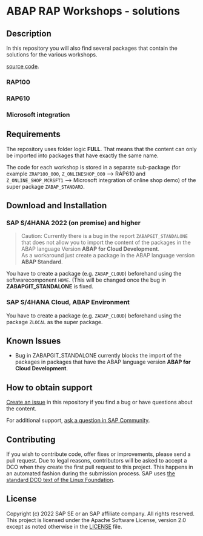 # ABAP RAP Workshops - solutions

## Description

In this repository you will also find several packages that contain the solutions for the various workshops.  

[source code](../../src).  

### RAP100

### RAP610  

### Microsoft integration 

## Requirements

The repository uses folder logic **FULL**. That means that the content can only be imported into packages that have exactly the same name.  

The code for each workshop is stored in a separate sub-package (for example `ZRAP100_000`, `Z_ONLINESHOP_000` --> RAP610 and `Z_ONLINE_SHOP_MCRSFT1` --> Microsoft integration of online shop demo) of the super package `ZABAP_STANDARD`.  

## Download and Installation

### SAP S/4HANA 2022 (on premise) and higher

> Caution: 
> Currently there is a bug in the report `ZABAPGIT_STANDALONE` that does not allow you to import the content of the packages in the ABAP language Version **ABAP for Cloud Development**.  
> As a workaround just create a package in the ABAP language version **ABAP Standard**.  

You have to create a package (e.g. `ZABAP_CLOUD`) beforehand using the softwarecomponent `HOME`.  (This will be changed once the bug in **ZABAPGIT_STANDALONE** is fixed.  

### SAP S/4HANA Cloud, ABAP Environment

You have to create a package (e.g. `ZABAP_CLOUD`) beforehand using the package `ZLOCAL` as the super package. 

## Known Issues

- Bug in ZABAPGIT_STANDALONE currently blocks the import of the packages in packages that have the ABAP language version **ABAP for Cloud Development**.  

## How to obtain support

[Create an issue](https://github.com/SAP-samples/<repository-name>/issues) in this repository if you find a bug or have questions about the content.
 
For additional support, [ask a question in SAP Community](https://answers.sap.com/questions/ask.html).

## Contributing
If you wish to contribute code, offer fixes or improvements, please send a pull request. Due to legal reasons, contributors will be asked to accept a DCO when they create the first pull request to this project. This happens in an automated fashion during the submission process. SAP uses [the standard DCO text of the Linux Foundation](https://developercertificate.org/).

## License
Copyright (c) 2022 SAP SE or an SAP affiliate company. All rights reserved. This project is licensed under the Apache Software License, version 2.0 except as noted otherwise in the [LICENSE](LICENSES/Apache-2.0.txt) file.
